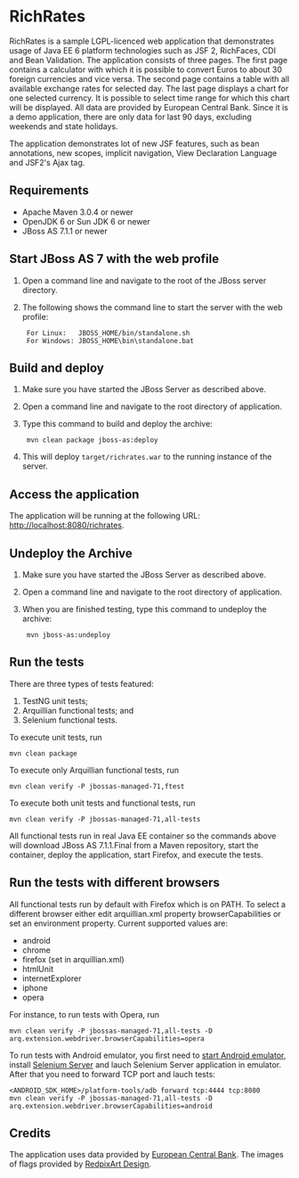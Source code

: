 # RichRates

RichRates is a sample LGPL-licenced web application that demonstrates usage of Java EE 6 platform technologies
such as JSF 2, RichFaces, CDI and Bean Validation. The application consists of three pages. The first page contains a calculator with which it 
is possible to convert Euros to about 30 foreign currencies and vice versa. The second page contains a table 
with all available exchange rates for selected day. The last page displays a chart for one selected currency. 
It is possible to select time range for which this chart will be displayed. All data are provided by European 
Central Bank. Since it is a demo application, there are only data for last 90 days, excluding weekends and 
state holidays.

The application demonstrates lot of new JSF features, such as bean annotations, new scopes, implicit
navigation, View Declaration Language and JSF2's Ajax tag.

## Requirements

* Apache Maven 3.0.4 or newer
* OpenJDK 6 or Sun JDK 6 or newer
* JBoss AS 7.1.1 or newer

## Start JBoss AS 7 with the web profile

1. Open a command line and navigate to the root of the JBoss server directory.
2. The following shows the command line to start the server with the web profile:

        For Linux:   JBOSS_HOME/bin/standalone.sh
        For Windows: JBOSS_HOME\bin\standalone.bat

## Build and deploy

1. Make sure you have started the JBoss Server as described above.
2. Open a command line and navigate to the root directory of application.
3. Type this command to build and deploy the archive:

        mvn clean package jboss-as:deploy

4. This will deploy `target/richrates.war` to the running instance of the server.

## Access the application 

The application will be running at the following URL: [http://localhost:8080/richrates](http://localhost:8080/richrates).

## Undeploy the Archive

1. Make sure you have started the JBoss Server as described above.
2. Open a command line and navigate to the root directory of application.
3. When you are finished testing, type this command to undeploy the archive:

        mvn jboss-as:undeploy

## Run the tests

There are three types of tests featured:

1. TestNG unit tests;
2. Arquillian functional tests; and
3. Selenium functional tests.

To execute unit tests, run 

    mvn clean package

To execute only Arquillian functional tests, run 

    mvn clean verify -P jbossas-managed-71,ftest

To execute both unit tests and functional tests, run

    mvn clean verify -P jbossas-managed-71,all-tests

All functional tests run in real Java EE container so the commands above will download JBoss AS 7.1.1.Final from a Maven repository, start the container, deploy the application, start Firefox, and execute the tests.

## Run the tests with different browsers

All functional tests run by default with Firefox which is on PATH. To select a different browser either edit arquillian.xml property browserCapabilities or set an environment property. Current supported values are:

* android
* chrome
* firefox (set in arquillian.xml)
* htmlUnit
* internetExplorer
* iphone
* opera

For instance, to run tests with Opera, run

    mvn clean verify -P jbossas-managed-71,all-tests -D arq.extension.webdriver.browserCapabilities=opera

To run tests with Android emulator, you first need to [start Android emulator](http://developer.android.com/tools/help/emulator.html), install [Selenium Server](http://code.google.com/p/selenium/downloads/list) and lauch Selenium Server application in emulator. After that you need to forward TCP port and lauch tests:

    <ANDROID_SDK_HOME>/platform-tools/adb forward tcp:4444 tcp:8080
    mvn clean verify -P jbossas-managed-71,all-tests -D arq.extension.webdriver.browserCapabilities=android

## Credits

The application uses data provided by [European Central Bank](http://www.ecb.europa.eu).
The images of flags provided by [RedpixArt Design](http://flags.redpixart.com).

